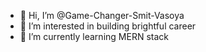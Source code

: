 - 👋 Hi, I’m @Game-Changer-Smit-Vasoya
- 👀 I’m interested in building brightful career
- 🌱 I’m currently learning MERN stack

<!---
Game-Changer-Smit-Vasoya/Game-Changer-Smit-Vasoya is a ✨ special ✨ repository because its `README.md` (this file) appears on your GitHub profile.
You can click the Preview link to take a look at your changes.
--->
